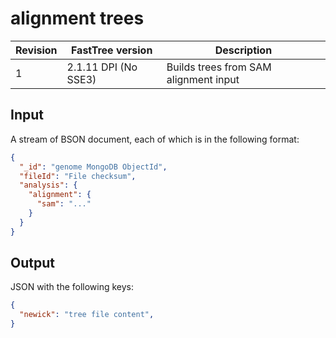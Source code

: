 # alignment trees

| Revision | FastTree version     | Description |
| -------- | -------------------- | ----------- |
| 1        | 2.1.11 DPI (No SSE3) | Builds trees from SAM alignment input |

## Input

A stream of BSON document, each of which is in the following format:

```json
{
  "_id": "genome MongoDB ObjectId",
  "fileId": "File checksum",
  "analysis": {
    "alignment": {
      "sam": "..."
    }
  }
}
```

## Output

JSON with the following keys:

```json
{
  "newick": "tree file content",
}
```